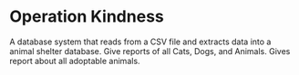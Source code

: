 # Operation Kindness
 A database system that reads from a CSV file and extracts data into a animal shelter database. Give reports of all Cats, Dogs, and Animals. Gives report about all adoptable animals.
